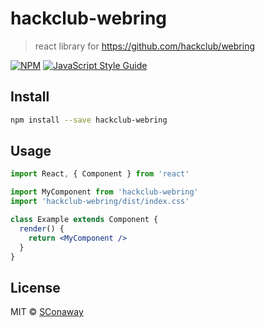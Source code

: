 # hackclub-webring

> react library for https://github.com/hackclub/webring

[![NPM](https://img.shields.io/npm/v/hackclub-webring.svg)](https://www.npmjs.com/package/hackclub-webring) [![JavaScript Style Guide](https://img.shields.io/badge/code_style-standard-brightgreen.svg)](https://standardjs.com)

## Install

```bash
npm install --save hackclub-webring
```

## Usage

```jsx
import React, { Component } from 'react'

import MyComponent from 'hackclub-webring'
import 'hackclub-webring/dist/index.css'

class Example extends Component {
  render() {
    return <MyComponent />
  }
}
```

## License

MIT © [SConaway](https://github.com/SConaway)
